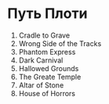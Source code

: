 # Путь Плоти

1. Cradle to Grave
2. Wrong Side of the Tracks
3. Phantom Express
4. Dark Carnival
5. Hallowed Grounds
6. The Greate Temple
7. Altar of Stone
8. House of Horrors
